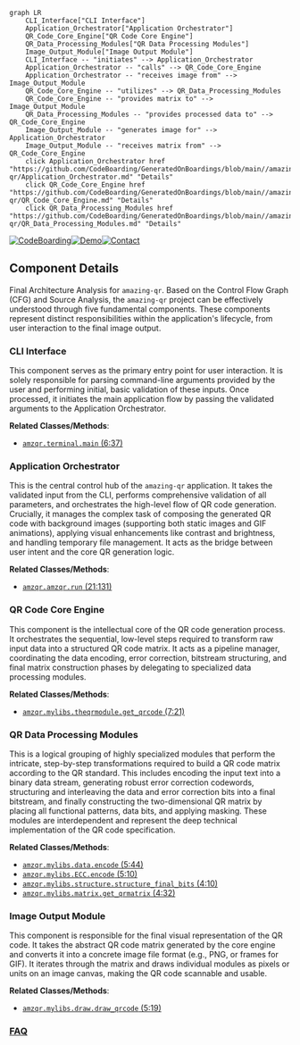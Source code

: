 ```mermaid
graph LR
    CLI_Interface["CLI Interface"]
    Application_Orchestrator["Application Orchestrator"]
    QR_Code_Core_Engine["QR Code Core Engine"]
    QR_Data_Processing_Modules["QR Data Processing Modules"]
    Image_Output_Module["Image Output Module"]
    CLI_Interface -- "initiates" --> Application_Orchestrator
    Application_Orchestrator -- "calls" --> QR_Code_Core_Engine
    Application_Orchestrator -- "receives image from" --> Image_Output_Module
    QR_Code_Core_Engine -- "utilizes" --> QR_Data_Processing_Modules
    QR_Code_Core_Engine -- "provides matrix to" --> Image_Output_Module
    QR_Data_Processing_Modules -- "provides processed data to" --> QR_Code_Core_Engine
    Image_Output_Module -- "generates image for" --> Application_Orchestrator
    Image_Output_Module -- "receives matrix from" --> QR_Code_Core_Engine
    click Application_Orchestrator href "https://github.com/CodeBoarding/GeneratedOnBoardings/blob/main//amazing-qr/Application_Orchestrator.md" "Details"
    click QR_Code_Core_Engine href "https://github.com/CodeBoarding/GeneratedOnBoardings/blob/main//amazing-qr/QR_Code_Core_Engine.md" "Details"
    click QR_Data_Processing_Modules href "https://github.com/CodeBoarding/GeneratedOnBoardings/blob/main//amazing-qr/QR_Data_Processing_Modules.md" "Details"
```
[![CodeBoarding](https://img.shields.io/badge/Generated%20by-CodeBoarding-9cf?style=flat-square)](https://github.com/CodeBoarding/CodeBoarding)[![Demo](https://img.shields.io/badge/Try%20our-Demo-blue?style=flat-square)](https://www.codeboarding.org/demo)[![Contact](https://img.shields.io/badge/Contact%20us%20-%20contact@codeboarding.org-lightgrey?style=flat-square)](mailto:contact@codeboarding.org)

## Component Details

Final Architecture Analysis for `amazing-qr`. Based on the Control Flow Graph (CFG) and Source Analysis, the `amazing-qr` project can be effectively understood through five fundamental components. These components represent distinct responsibilities within the application's lifecycle, from user interaction to the final image output.

### CLI Interface
This component serves as the primary entry point for user interaction. It is solely responsible for parsing command-line arguments provided by the user and performing initial, basic validation of these inputs. Once processed, it initiates the main application flow by passing the validated arguments to the Application Orchestrator.


**Related Classes/Methods**:

- <a href="https://github.com/x-hw/amazing-qr/blob/master/amzqr/terminal.py#L6-L37" target="_blank" rel="noopener noreferrer">`amzqr.terminal.main` (6:37)</a>


### Application Orchestrator
This is the central control hub of the `amazing-qr` application. It takes the validated input from the CLI, performs comprehensive validation of all parameters, and orchestrates the high-level flow of QR code generation. Crucially, it manages the complex task of composing the generated QR code with background images (supporting both static images and GIF animations), applying visual enhancements like contrast and brightness, and handling temporary file management. It acts as the bridge between user intent and the core QR generation logic.


**Related Classes/Methods**:

- <a href="https://github.com/x-hw/amazing-qr/blob/master/amzqr/amzqr.py#L21-L131" target="_blank" rel="noopener noreferrer">`amzqr.amzqr.run` (21:131)</a>


### QR Code Core Engine
This component is the intellectual core of the QR code generation process. It orchestrates the sequential, low-level steps required to transform raw input data into a structured QR code matrix. It acts as a pipeline manager, coordinating the data encoding, error correction, bitstream structuring, and final matrix construction phases by delegating to specialized data processing modules.


**Related Classes/Methods**:

- <a href="https://github.com/x-hw/amazing-qr/blob/master/amzqr/mylibs/theqrmodule.py#L7-L21" target="_blank" rel="noopener noreferrer">`amzqr.mylibs.theqrmodule.get_qrcode` (7:21)</a>


### QR Data Processing Modules
This is a logical grouping of highly specialized modules that perform the intricate, step-by-step transformations required to build a QR code matrix according to the QR standard. This includes encoding the input text into a binary data stream, generating robust error correction codewords, structuring and interleaving the data and error correction bits into a final bitstream, and finally constructing the two-dimensional QR matrix by placing all functional patterns, data bits, and applying masking. These modules are interdependent and represent the deep technical implementation of the QR code specification.


**Related Classes/Methods**:

- <a href="https://github.com/x-hw/amazing-qr/blob/master/amzqr/mylibs/data.py#L5-L44" target="_blank" rel="noopener noreferrer">`amzqr.mylibs.data.encode` (5:44)</a>
- <a href="https://github.com/x-hw/amazing-qr/blob/master/amzqr/mylibs/ECC.py#L5-L10" target="_blank" rel="noopener noreferrer">`amzqr.mylibs.ECC.encode` (5:10)</a>
- <a href="https://github.com/x-hw/amazing-qr/blob/master/amzqr/mylibs/structure.py#L4-L10" target="_blank" rel="noopener noreferrer">`amzqr.mylibs.structure.structure_final_bits` (4:10)</a>
- <a href="https://github.com/x-hw/amazing-qr/blob/master/amzqr/mylibs/matrix.py#L4-L32" target="_blank" rel="noopener noreferrer">`amzqr.mylibs.matrix.get_qrmatrix` (4:32)</a>


### Image Output Module
This component is responsible for the final visual representation of the QR code. It takes the abstract QR code matrix generated by the core engine and converts it into a concrete image file format (e.g., PNG, or frames for GIF). It iterates through the matrix and draws individual modules as pixels or units on an image canvas, making the QR code scannable and usable.


**Related Classes/Methods**:

- <a href="https://github.com/x-hw/amazing-qr/blob/master/amzqr/mylibs/draw.py#L5-L19" target="_blank" rel="noopener noreferrer">`amzqr.mylibs.draw.draw_qrcode` (5:19)</a>




### [FAQ](https://github.com/CodeBoarding/GeneratedOnBoardings/tree/main?tab=readme-ov-file#faq)
